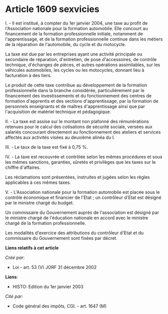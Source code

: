 # Article 1609 sexvicies

I. - Il est institué, à compter du 1er janvier 2004, une taxe au profit de l'Association nationale pour la formation
automobile. Elle concourt au financement de la formation professionnelle initiale, notamment de l'apprentissage, et de la
formation professionnelle continue dans les métiers de la réparation de l'automobile, du cycle et du motocycle.

La taxe est due par les entreprises ayant une activité principale ou secondaire de réparation, d'entretien, de pose
d'accessoires, de contrôle technique, d'échanges de pièces, et autres opérations assimilables, sur les véhicules automobiles,
les cycles ou les motocycles, donnant lieu à facturation à des tiers.

Le produit de cette taxe contribue au développement de la formation professionnelle dans la branche considérée,
particulièrement par le financement des investissements et du fonctionnement des centres de formation d'apprentis et des
sections d'apprentissage, par la formation de personnels enseignants et de maîtres d'apprentissage ainsi que par
l'acquisition de matériel technique et pédagogique.

II. - La taxe est assise sur le montant non plafonné des rémunérations retenues pour le calcul des cotisations de sécurité
sociale, versées aux salariés concourant directement au fonctionnement des ateliers et services affectés aux activités visées
au deuxième alinéa du I.

III. - Le taux de la taxe est fixé à 0,75 %.

IV. - La taxe est recouvrée et contrôlée selon les mêmes procédures et sous les mêmes sanctions, garanties, sûretés et
privilèges que les taxes sur le chiffre d'affaires.

Les réclamations sont présentées, instruites et jugées selon les règles applicables à ces mêmes taxes.

V. - L'Association nationale pour la formation automobile est placée sous le contrôle économique et financier de l'Etat ; un
contrôleur d'Etat est désigné par le ministre chargé du budget.

Un commissaire du Gouvernement auprès de l'association est désigné par le ministre chargé de l'éducation nationale en accord
avec le ministre chargé de la formation professionnelle.

Les modalités d'exercice des attributions du contrôleur d'Etat et du commissaire du Gouvernement sont fixées par décret.

**Liens relatifs à cet article**

_Créé par_:

  - Loi - art. 53 (V) JORF 31 décembre 2002

**Liens**:

  - HISTO: Edition du 1er janvier 2003

_Cité par_:

  - Code général des impôts, CGI. - art. 1647 (M)
